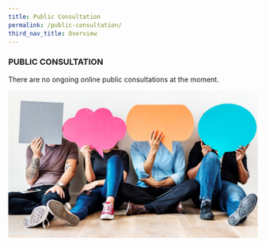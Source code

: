 ```yaml
---
title: Public Consultation
permalink: /public-consultation/
third_nav_title: Overview
---
```


### PUBLIC CONSULTATION

There are no ongoing online public consultations at the moment. 


<a href="/images/public-consultation-overview.jpg" target="_blank"> ![Public Consultation](/images/public-consultation-overview.jpg "Public Consultation")</a>

